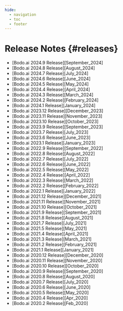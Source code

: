 ```yaml
---
hide:
  - navigation
  - toc
  - footer
---
```


# Release Notes {#releases}

-   [Bodo.ai 2024.9 Release][September_2024]
-   [Bodo.ai 2024.8 Release][August_2024]
-   [Bodo.ai 2024.7 Release][July_2024]
-   [Bodo.ai 2024.6 Release][June_2024]
-   [Bodo.ai 2024.5 Release][May_2024]
-   [Bodo.ai 2024.4 Release][April_2024]
-   [Bodo.ai 2024.3 Release][March_2024]
-   [Bodo.ai 2024.2 Release][February_2024]
-   [Bodo.ai 2024.1 Release][January_2024]
-   [Bodo.ai 2023.12 Release][December_2023]
-   [Bodo.ai 2023.11 Release][November_2023]
-   [Bodo.ai 2023.10 Release][October_2023]
-   [Bodo.ai 2023.9 Release][September_2023]
-   [Bodo.ai 2023.7 Release][July_2023]
-   [Bodo.ai 2023.6 Release][June_2023]
-   [Bodo.ai 2023.1 Release][January_2023]
-   [Bodo.ai 2022.9 Release][September_2022]
-   [Bodo.ai 2022.8 Release][August_2022]
-   [Bodo.ai 2022.7 Release][July_2022]
-   [Bodo.ai 2022.6 Release][June_2022]
-   [Bodo.ai 2022.5 Release][May_2022]
-   [Bodo.ai 2022.4 Release][April_2022]
-   [Bodo.ai 2022.3 Release][March_2022]
-   [Bodo.ai 2022.2 Release][February_2022]
-   [Bodo.ai 2022.1 Release][January_2022]
-   [Bodo.ai 2021.12 Release][December_2021]
-   [Bodo.ai 2021.11 Release][November_2021]
-   [Bodo.ai 2021.10 Release][October_2021]
-   [Bodo.ai 2021.9 Release][September_2021]
-   [Bodo.ai 2021.8 Release][August_2021]
-   [Bodo.ai 2021.7 Release][July_2021]
-   [Bodo.ai 2021.5 Release][May_2021]
-   [Bodo.ai 2021.4 Release][April_2021]
-   [Bodo.ai 2021.3 Release][March_2021]
-   [Bodo.ai 2021.2 Release][February_2021]
-   [Bodo.ai 2021.1 Release][January_2021]
-   [Bodo.ai 2020.12 Release][December_2020]
-   [Bodo.ai 2020.11 Release][November_2020]
-   [Bodo.ai 2020.10 Release][October_2020]
-   [Bodo.ai 2020.9 Release][September_2020]
-   [Bodo.ai 2020.8 Release][August_2020]
-   [Bodo.ai 2020.7 Release][July_2020]
-   [Bodo.ai 2020.6 Release][June_2020]
-   [Bodo.ai 2020.5 Release][May_2020]
-   [Bodo.ai 2020.4 Release][Apr_2020]
-   [Bodo.ai 2020.2 Release][Feb_2020]

